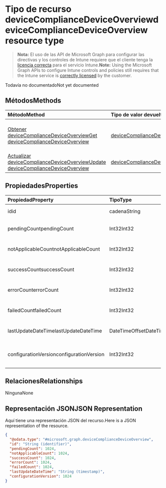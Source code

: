 # <a name="devicecompliancedeviceoverview-resource-type"></a><span data-ttu-id="ce41f-101">Tipo de recurso deviceComplianceDeviceOverview</span><span class="sxs-lookup"><span data-stu-id="ce41f-101">deviceComplianceDeviceOverview resource type</span></span>

> <span data-ttu-id="ce41f-102">**Nota:** El uso de las API de Microsoft Graph para configurar las directivas y los controles de Intune requiere que el cliente tenga la [licencia correcta](https://go.microsoft.com/fwlink/?linkid=839381) para el servicio Intune.</span><span class="sxs-lookup"><span data-stu-id="ce41f-102">**Note:** Using the Microsoft Graph APIs to configure Intune controls and policies still requires that the Intune service is [correctly licensed](https://go.microsoft.com/fwlink/?linkid=839381) by the customer.</span></span>

<span data-ttu-id="ce41f-103">Todavía no documentado</span><span class="sxs-lookup"><span data-stu-id="ce41f-103">Not yet documented</span></span>
## <a name="methods"></a><span data-ttu-id="ce41f-104">Métodos</span><span class="sxs-lookup"><span data-stu-id="ce41f-104">Methods</span></span>
|<span data-ttu-id="ce41f-105">Método</span><span class="sxs-lookup"><span data-stu-id="ce41f-105">Method</span></span>|<span data-ttu-id="ce41f-106">Tipo de valor devuelto</span><span class="sxs-lookup"><span data-stu-id="ce41f-106">Return Type</span></span>|<span data-ttu-id="ce41f-107">Descripción</span><span class="sxs-lookup"><span data-stu-id="ce41f-107">Description</span></span>|
|:---|:---|:---|
|[<span data-ttu-id="ce41f-108">Obtener deviceComplianceDeviceOverview</span><span class="sxs-lookup"><span data-stu-id="ce41f-108">Get deviceComplianceDeviceOverview</span></span>](../api/intune_deviceconfig_devicecompliancedeviceoverview_get.md)|[<span data-ttu-id="ce41f-109">deviceComplianceDeviceOverview</span><span class="sxs-lookup"><span data-stu-id="ce41f-109">deviceComplianceDeviceOverview</span></span>](../resources/intune_deviceconfig_devicecompliancedeviceoverview.md)|<span data-ttu-id="ce41f-110">Lea las propiedades y las relaciones del objeto [deviceComplianceDeviceOverview](../resources/intune_deviceconfig_devicecompliancedeviceoverview.md).</span><span class="sxs-lookup"><span data-stu-id="ce41f-110">Read properties and relationships of [plannerTaskDetails](../resources/intune_deviceconfig_devicecompliancedeviceoverview.md) object.</span></span>|
|[<span data-ttu-id="ce41f-111">Actualizar deviceComplianceDeviceOverview</span><span class="sxs-lookup"><span data-stu-id="ce41f-111">Update deviceComplianceDeviceOverview</span></span>](../api/intune_deviceconfig_devicecompliancedeviceoverview_update.md)|[<span data-ttu-id="ce41f-112">deviceComplianceDeviceOverview</span><span class="sxs-lookup"><span data-stu-id="ce41f-112">deviceComplianceDeviceOverview</span></span>](../resources/intune_deviceconfig_devicecompliancedeviceoverview.md)|<span data-ttu-id="ce41f-113">Actualice las propiedades de un objeto [deviceComplianceDeviceOverview](../resources/intune_deviceconfig_devicecompliancedeviceoverview.md).</span><span class="sxs-lookup"><span data-stu-id="ce41f-113">Update the properties of a [calendar](../resources/intune_deviceconfig_devicecompliancedeviceoverview.md) object.</span></span>|

## <a name="properties"></a><span data-ttu-id="ce41f-114">Propiedades</span><span class="sxs-lookup"><span data-stu-id="ce41f-114">Properties</span></span>
|<span data-ttu-id="ce41f-115">Propiedad</span><span class="sxs-lookup"><span data-stu-id="ce41f-115">Property</span></span>|<span data-ttu-id="ce41f-116">Tipo</span><span class="sxs-lookup"><span data-stu-id="ce41f-116">Type</span></span>|<span data-ttu-id="ce41f-117">Descripción</span><span class="sxs-lookup"><span data-stu-id="ce41f-117">Description</span></span>|
|:---|:---|:---|
|<span data-ttu-id="ce41f-118">id</span><span class="sxs-lookup"><span data-stu-id="ce41f-118">id</span></span>|<span data-ttu-id="ce41f-119">cadena</span><span class="sxs-lookup"><span data-stu-id="ce41f-119">String</span></span>|<span data-ttu-id="ce41f-120">Clave de la entidad.</span><span class="sxs-lookup"><span data-stu-id="ce41f-120">Key of the setting.</span></span>|
|<span data-ttu-id="ce41f-121">pendingCount</span><span class="sxs-lookup"><span data-stu-id="ce41f-121">pendingCount</span></span>|<span data-ttu-id="ce41f-122">Int32</span><span class="sxs-lookup"><span data-stu-id="ce41f-122">Int32</span></span>|<span data-ttu-id="ce41f-123">Número de dispositivos pendientes</span><span class="sxs-lookup"><span data-stu-id="ce41f-123">Number of pending devices</span></span>|
|<span data-ttu-id="ce41f-124">notApplicableCount</span><span class="sxs-lookup"><span data-stu-id="ce41f-124">notApplicableCount</span></span>|<span data-ttu-id="ce41f-125">Int32</span><span class="sxs-lookup"><span data-stu-id="ce41f-125">Int32</span></span>|<span data-ttu-id="ce41f-126">Número de dispositivos no aplicables</span><span class="sxs-lookup"><span data-stu-id="ce41f-126">Number of not applicable devices</span></span>|
|<span data-ttu-id="ce41f-127">successCount</span><span class="sxs-lookup"><span data-stu-id="ce41f-127">successCount</span></span>|<span data-ttu-id="ce41f-128">Int32</span><span class="sxs-lookup"><span data-stu-id="ce41f-128">Int32</span></span>|<span data-ttu-id="ce41f-129">Número de dispositivos correctos</span><span class="sxs-lookup"><span data-stu-id="ce41f-129">Number of succeeded devices</span></span>|
|<span data-ttu-id="ce41f-130">errorCount</span><span class="sxs-lookup"><span data-stu-id="ce41f-130">errorCount</span></span>|<span data-ttu-id="ce41f-131">Int32</span><span class="sxs-lookup"><span data-stu-id="ce41f-131">Int32</span></span>|<span data-ttu-id="ce41f-132">Número de dispositivos con error</span><span class="sxs-lookup"><span data-stu-id="ce41f-132">Number of error devices</span></span>|
|<span data-ttu-id="ce41f-133">failedCount</span><span class="sxs-lookup"><span data-stu-id="ce41f-133">failedCount</span></span>|<span data-ttu-id="ce41f-134">Int32</span><span class="sxs-lookup"><span data-stu-id="ce41f-134">Int32</span></span>|<span data-ttu-id="ce41f-135">Número de dispositivos erróneos</span><span class="sxs-lookup"><span data-stu-id="ce41f-135">Number of failed devices</span></span>|
|<span data-ttu-id="ce41f-136">lastUpdateDateTime</span><span class="sxs-lookup"><span data-stu-id="ce41f-136">lastUpdateDateTime</span></span>|<span data-ttu-id="ce41f-137">DateTimeOffset</span><span class="sxs-lookup"><span data-stu-id="ce41f-137">DateTimeOffset</span></span>|<span data-ttu-id="ce41f-138">Última hora de actualización</span><span class="sxs-lookup"><span data-stu-id="ce41f-138">Last update time</span></span>|
|<span data-ttu-id="ce41f-139">configurationVersion</span><span class="sxs-lookup"><span data-stu-id="ce41f-139">configurationVersion</span></span>|<span data-ttu-id="ce41f-140">Int32</span><span class="sxs-lookup"><span data-stu-id="ce41f-140">Int32</span></span>|<span data-ttu-id="ce41f-141">Versión de la directiva para esa información general</span><span class="sxs-lookup"><span data-stu-id="ce41f-141">Version of the policy for that overview</span></span>|

## <a name="relationships"></a><span data-ttu-id="ce41f-142">Relaciones</span><span class="sxs-lookup"><span data-stu-id="ce41f-142">Relationships</span></span>
<span data-ttu-id="ce41f-143">Ninguna</span><span class="sxs-lookup"><span data-stu-id="ce41f-143">None</span></span>
## <a name="json-representation"></a><span data-ttu-id="ce41f-144">Representación JSON</span><span class="sxs-lookup"><span data-stu-id="ce41f-144">JSON Representation</span></span>
<span data-ttu-id="ce41f-145">Aquí tiene una representación JSON del recurso.</span><span class="sxs-lookup"><span data-stu-id="ce41f-145">Here is a JSON representation of the resource.</span></span>
<!-- {
  "blockType": "resource",
  "keyProperty": "id",
  "@odata.type": "microsoft.graph.deviceComplianceDeviceOverview"
}
-->
``` json
{
  "@odata.type": "#microsoft.graph.deviceComplianceDeviceOverview",
  "id": "String (identifier)",
  "pendingCount": 1024,
  "notApplicableCount": 1024,
  "successCount": 1024,
  "errorCount": 1024,
  "failedCount": 1024,
  "lastUpdateDateTime": "String (timestamp)",
  "configurationVersion": 1024
}
```



